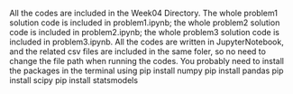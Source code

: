 
All the codes are included in the Week04 Directory. 
The whole problem1 solution code is included in problem1.ipynb; the whole problem2 solution code is included in problem2.ipynb; the whole problem3 solution code is included in problem3.ipynb. 
All the codes are written in JupyterNotebook, and the related csv files are included in the same foler, so no need to change the file path when running the codes. 
You probably need to install the packages in the terminal using pip install numpy pip install pandas pip install scipy pip install statsmodels 
